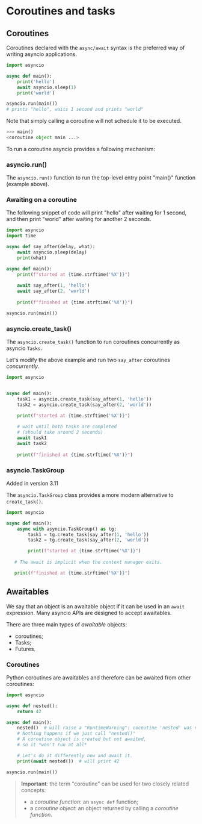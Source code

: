 # Coroutines and tasks

## Coroutines

Coroutines declared with the `async/await` syntax is the preferred way of writing
asyncio applications.

```python
import asyncio

async def main():
    print('hello')
    await asyncio.sleep(1)
    print('world')

asyncio.run(main())
# prints "hello", waits 1 second and prints "world"
```

Note that simply calling a coroutine will not schedule it to be executed.

```python
>>> main()
<coroutine object main ...>
```

To run a coroutine asyncio provides a following mechanism:

### asyncio.run()

The `asyncio.run()` function to run the top-level entry point "main()" function
(example above).

### Awaiting on a coroutine

The following snippet of code will print "hello" after waiting for 1 second, and then
print "world" after waiting for another 2 seconds.

```python
import asyncio
import time

async def say_after(delay, what):
    await asyncio.sleep(delay)
    print(what)

async def main():
    print(f"started at {time.strftime('%X')}")
    
    await say_after(1, 'hello')
    await say_after(2, 'world')
    
    print(f"finished at {time.strftime('%X')}")

asyncio.run(main())
```

### asyncio.create_task()

The `asyncio.create_task()` function to run coroutines concurrently as asyncio `Tasks`.

Let's modify the above example and run two `say_after` coroutines _concurrently_.

```python
import asyncio


async def main():
    task1 = asyncio.create_task(say_after(1, 'hello'))
    task2 = asyncio.create_task(say_after(2, 'world'))

    print(f"started at {time.strftime('%X')}")
    
    # wait until both tasks are completed
    # (should take around 2 seconds)
    await task1
    await task2
    
    print(f"finished at {time.strftime('%X')}")
```

### asyncio.TaskGroup

Added in version 3.11

The `asyncio.TaskGroup` class provides a more modern alternative to `create_task()`.

```python
import asyncio

async def main():
    async with asyncio.TaskGroup() as tg:
        task1 = tg.create_task(say_after(1, 'hello'))
        task2 = tg.create_task(say_after(2, 'world'))

        print(f"started at {time.strftime('%X')}")
        
   # The await is implicit when the context manager exits.

   print(f"finished at {time.strftime('%X')}")
```

## Awaitables

We say that an object is an awaitable object if it can be used in an `await` expression.
Many asyncio APIs are designed to accept awaitables.

There are three main types of _awaitable_ objects:

- coroutines;
- Tasks;
- Futures.

### Coroutines

Python coroutines are awaitables and therefore can be awaited from other coroutines:

```python
import asyncio

async def nested():
    return 42

async def main():
    nested()  # will raise a "RuntimeWarning": cocoutine 'nested' was never awaited
    # Nothing happens if we just call "nested()"
    # A coroutine object is created but not awaited,
    # so it *won't run at all*

    # Let's do it differently now and await it.
    print(await nested())  # will print 42

asyncio.run(main())
```

> __Important__: the term "coroutine" can be used for two closely related concepts:
> * a _coroutine function_: an `async def` function;
> * a _coroutine object_: an object returned by calling a _coroutine function_.
